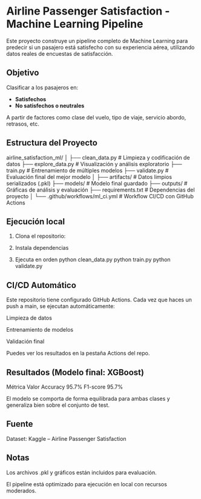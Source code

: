 # Airline Passenger Satisfaction - Machine Learning Pipeline

Este proyecto construye un pipeline completo de Machine Learning para predecir si un pasajero está satisfecho con su experiencia aérea, utilizando datos reales de encuestas de satisfacción.

## Objetivo

Clasificar a los pasajeros en:
- **Satisfechos**
- **No satisfechos o neutrales**

A partir de factores como clase del vuelo, tipo de viaje, servicio abordo, retrasos, etc.

## Estructura del Proyecto
airline_satisfaction_ml/
│
├── clean_data.py # Limpieza y codificación de datos
├── explore_data.py # Visualización y análisis exploratorio
├── train.py # Entrenamiento de múltiples modelos
├── validate.py # Evaluación final del mejor modelo
│
├── artifacts/ # Datos limpios serializados (.pkl)
├── models/ # Modelo final guardado
├── outputs/ # Gráficas de análisis y evaluación
├── requirements.txt # Dependencias del proyecto
│
└── .github/workflows/ml_ci.yml # Workflow CI/CD con GitHub Actions

## Ejecución local

1. Clona el repositorio:

2. Instala dependencias

3. Ejecuta en orden
python clean_data.py
python train.py
python validate.py

## CI/CD Automático
Este repositorio tiene configurado GitHub Actions. Cada vez que haces un push a main, se ejecutan automáticamente:

Limpieza de datos

Entrenamiento de modelos

Validación final

Puedes ver los resultados en la pestaña Actions del repo.

## Resultados (Modelo final: XGBoost)

Métrica	Valor
Accuracy	95.7%
F1-score	95.7%

El modelo se comporta de forma equilibrada para ambas clases y generaliza bien sobre el conjunto de test.

## Fuente
Dataset: Kaggle – Airline Passenger Satisfaction

## Notas
Los archivos .pkl y gráficos están incluidos para evaluación.

El pipeline está optimizado para ejecución en local con recursos moderados.
